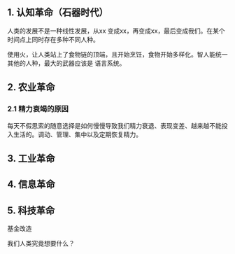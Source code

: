 ## 1. 认知革命（石器时代）

人类的发展不是一种线性发展，从xx 变成xx，再变成xx，最后变成我们。在某个时间点上同时存在多种不同人种。

使用火，让人类站上了食物链的顶端，且开始烹饪，食物开始多样化。智人能统一其他的人种，最大的武器应该是 语言系统。





## 2. 农业革命

### 2.1 精力衰竭的原因

每天不假思索的随意选择是如何慢慢导致我们精力衰退、表现变差、越来越不能投入生活的。调动、管理、集中以及定期恢复精力。



## 3. 工业革命





## 4. 信息革命





## 5. 科技革命

基金改造



我们人类究竟想要什么？